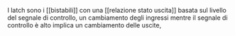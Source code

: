 I latch sono i [[bistabili]] con una [[relazione stato uscita]] basata sul livello del segnale di controllo, un cambiamento degli ingressi mentre il segnale di controllo è alto implica un cambiamento delle uscite,